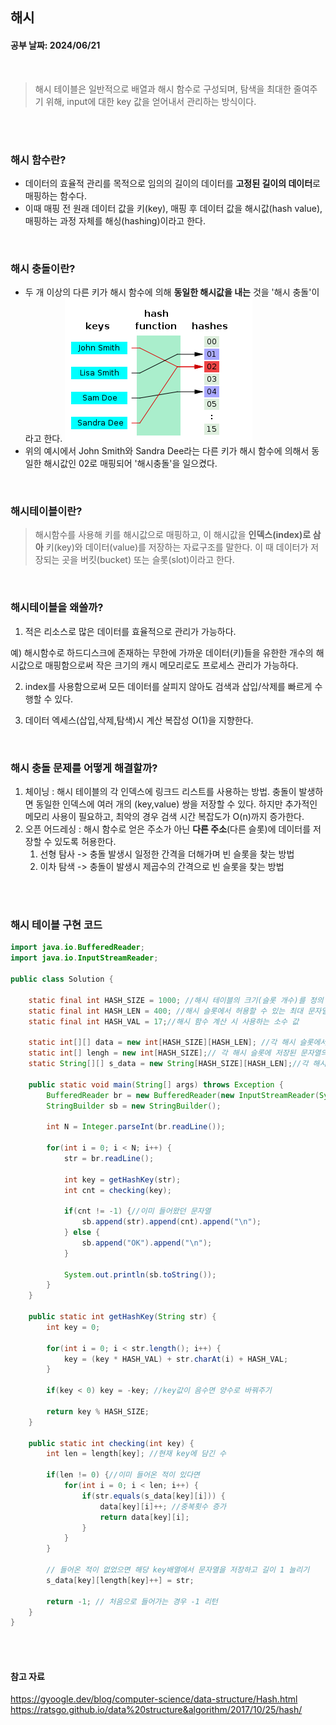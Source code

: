 ## 해시 
#### 공부 날짜: 2024/06/21

<br>

> 해시 테이블은 일반적으로 배열과 해시 함수로 구성되며, 탐색을 최대한 줄여주기 위해, input에 대한 key 값을 얻어내서 관리하는 방식이다.

<br><br>
### 해시 함수란?
- 데이터의 효율적 관리를 목적으로 임의의 길이의 데이터를 **고정된 길이의 데이터**로 매핑하는 함수다. 
- 이때 매핑 전 원래 데이터 값을 키(key), 매핑 후 데이터 값을 해시값(hash value),매핑하는 과정 자체를 해싱(hashing)이라고 한다.


<br>

### 해시 충돌이란?
- 두 개 이상의 다른 키가 해시 함수에 의해 **동일한 해시값을 내는** 것을 '해시 충돌'이라고 한다.
![img.png](img.png)
- 위의 예시에서 John Smith와 Sandra Dee라는 다른 키가 해시 함수에 의해서 동일한 해시값인 02로 매핑되어 '해시충돌'을 일으켰다. 


<br>

### 해시테이블이란?
> 해시함수를 사용해 키를 해시값으로 매핑하고, 이 해시값을 **인덱스(index)로 삼아** 키(key)와 데이터(value)를 저장하는 자료구조를 말한다. 이 때 데이터가 저장되는 곳을 버킷(bucket) 또는 슬롯(slot)이라고 한다. 

<br>

### 해시테이블을 왜쓸까?
1. 적은 리소스로 많은 데이터를 효율적으로 관리가 가능하다.

예) 해시함수로 하드디스크에 존재하는 무한에 가까운 데이터(키)들을 유한한 개수의 해시값으로 매핑함으로써 작은 크기의 캐시 메모리로도 프로세스 관리가 가능하다.

2. index를 사용함으로써 모든 데이터를 살피지 않아도 검색과 삽입/삭제를 빠르게 수행할 수 있다. 

3. 데이터 엑세스(삽입,삭제,탐색)시 계산 복잡성 O(1)을 지향한다.


<br>

### 해시 충돌 문제를 어떻게 해결할까?
1. 체이닝 : 해시 테이블의 각 인덱스에 링크드 리스트를 사용하는 방법. 충돌이 발생하면 동일한 인덱스에 여러 개의 (key,value) 쌍을 저장할 수 있다. 하지만 추가적인 메모리 사용이 필요하고, 최악의 경우 검색 시간 복잡도가 O(n)까지 증가한다.
2. 오픈 어드레싱 : 해시 함수로 얻은 주소가 아닌 **다른 주소**(다른 슬롯)에 데이터를 저장할 수 있도록 허용한다.
   1. 선형 탐사 -> 충돌 발생시 일정한 간격을 더해가며 빈 슬롯을 찾는 방법
   2. 이차 탐색 -> 충돌이 발생시 제곱수의 간격으로 빈 슬롯을 찾는 방법 

<br><br>

### 해시 테이블 구현 코드

```java
import java.io.BufferedReader;
import java.io.InputStreamReader;

public class Solution {

    static final int HASH_SIZE = 1000; //해시 테이블의 크기(슬롯 개수)를 정의
    static final int HASH_LEN = 400; //해시 슬롯에서 허용할 수 있는 최대 문자열 수 
    static final int HASH_VAL = 17;//해시 함수 계산 시 사용하는 소수 값

    static int[][] data = new int[HASH_SIZE][HASH_LEN]; //각 해시 슬롯에서 문자열 중복 횟수 저장하는 배열
    static int[] lengh = new int[HASH_SIZE];// 각 해시 슬롯에 저장된 문자열의 개수 저장하는 배열
    static String[][] s_data = new String[HASH_SIZE][HASH_LEN];//각 해시 슬롯에 실제 저장된 문자열을 저장하는 2차원 배열

    public static void main(String[] args) throws Exception {
        BufferedReader br = new BufferedReader(new InputStreamReader(System.in));
        StringBuilder sb = new StringBuilder();
        
        int N = Integer.parseInt(br.readLine());
        
        for(int i = 0; i < N; i++) {
            str = br.readLine();
            
            int key = getHashKey(str);
            int cnt = checking(key);
            
            if(cnt != -1) {//이미 들어왔던 문자열
                sb.append(str).append(cnt).append("\n");
            } else {
                sb.append("OK").append("\n");
            }
            
            System.out.println(sb.toString());
        }
    }
    
    public static int getHashKey(String str) {
        int key = 0;
        
        for(int i = 0; i < str.length(); i++) {
            key = (key * HASH_VAL) + str.charAt(i) + HASH_VAL;
        }
        
        if(key < 0) key = -key; //key값이 음수면 양수로 바꿔주기
        
        return key % HASH_SIZE;
    }
    
    public static int checking(int key) {
        int len = length[key]; //현재 key에 담긴 수 
        
        if(len != 0) {//이미 들어온 적이 있다면
            for(int i = 0; i < len; i++) {
                if(str.equals(s_data[key][i])) {
                    data[key][i]++; //중복횟수 증가 
                    return data[key][i];
                }
            }
        }

        // 들어온 적이 없었으면 해당 key배열에서 문자열을 저장하고 길이 1 늘리기
        s_data[key][length[key]++] = str;

        return -1; // 처음으로 들어가는 경우 -1 리턴
    }
}

```

<br><br>

#### 참고 자료
<https://gyoogle.dev/blog/computer-science/data-structure/Hash.html>
<https://ratsgo.github.io/data%20structure&algorithm/2017/10/25/hash/>
